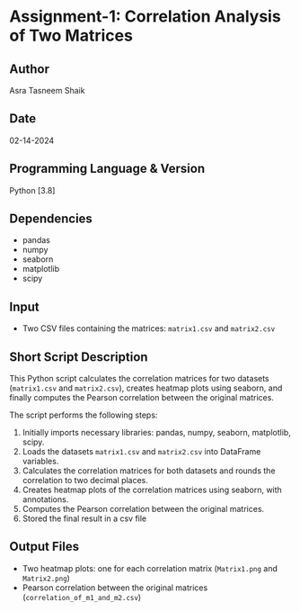 # Assignment-1: Correlation Analysis of Two Matrices

## Author
Asra Tasneem Shaik

## Date
02-14-2024

## Programming Language & Version
Python [3.8]

## Dependencies
- pandas 
- numpy 
- seaborn 
- matplotlib 
- scipy 

## Input
- Two CSV files containing the matrices: `matrix1.csv` and `matrix2.csv`

## Short Script Description
This Python script calculates the correlation matrices for two datasets (`matrix1.csv` and `matrix2.csv`), creates heatmap plots using seaborn, and finally computes the Pearson correlation between the original matrices.

The script performs the following steps:
1. Initially imports necessary libraries: pandas, numpy, seaborn, matplotlib, scipy.
2. Loads the datasets `matrix1.csv` and `matrix2.csv` into DataFrame variables.
3. Calculates the correlation matrices for both datasets and rounds the correlation to two decimal places.
4. Creates heatmap plots of the correlation matrices using seaborn, with annotations.
5. Computes the Pearson correlation between the original matrices.
6. Stored the final result in a csv file

## Output Files
- Two heatmap plots: one for each correlation matrix (`Matrix1.png` and `Matrix2.png`)
- Pearson correlation between the original matrices (`correlation_of_m1_and_m2.csv`)
